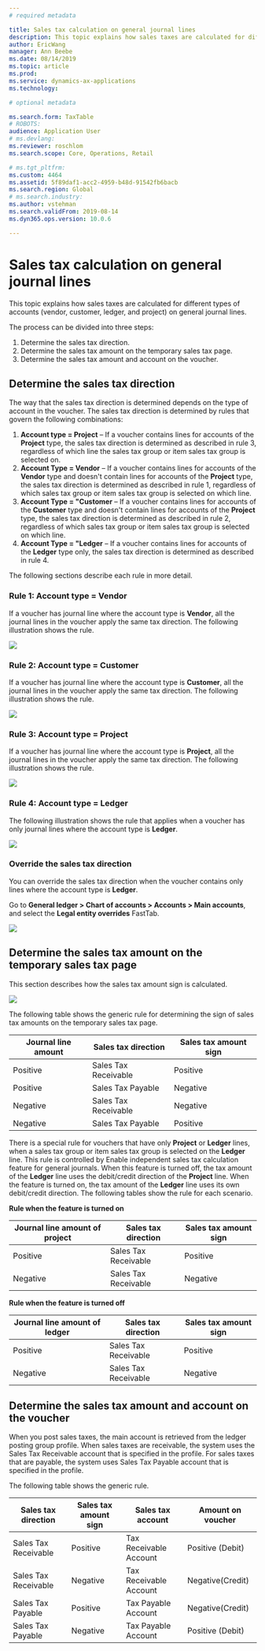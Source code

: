 ```yaml
---
# required metadata

title: Sales tax calculation on general journal lines
description: This topic explains how sales taxes are calculated for different types of accounts (vendor, customer, ledger, and project) on general journal lines.
author: EricWang
manager: Ann Beebe
ms.date: 08/14/2019
ms.topic: article
ms.prod: 
ms.service: dynamics-ax-applications
ms.technology: 

# optional metadata

ms.search.form: TaxTable
# ROBOTS: 
audience: Application User
# ms.devlang: 
ms.reviewer: roschlom
ms.search.scope: Core, Operations, Retail

# ms.tgt_pltfrm: 
ms.custom: 4464
ms.assetid: 5f89daf1-acc2-4959-b48d-91542fb6bacb
ms.search.region: Global
# ms.search.industry: 
ms.author: vstehman
ms.search.validFrom: 2019-08-14
ms.dyn365.ops.version: 10.0.6

---
```


# Sales tax calculation on general journal lines

This topic explains how sales taxes are calculated for different types of accounts (vendor, customer, ledger, and project) on general journal lines.

The process can be divided into three steps:

1. Determine the sales tax direction.
2. Determine the sales tax amount on the temporary sales tax page.
3. Determine the sales tax amount and account on the voucher.

## Determine the sales tax direction

The way that the sales tax direction is determined depends on the type of account in the voucher. The sales tax direction is determined by rules that govern the following combinations:

1. **Account type = Project** – If a voucher contains lines for accounts of the **Project** type, the sales tax direction is determined as described in rule 3, regardless of which line the sales tax group or item sales tax group is selected on.
2. **Account Type = Vendor** – If a voucher contains lines for accounts of the **Vendor** type and doesn't contain lines for accounts of the **Project** type, the sales tax direction is determined as described in rule 1, regardless of which sales tax group or item sales tax group is selected on which line.
3. **Account Type = "Customer** – If a voucher contains lines for accounts of the **Customer** type and doesn't contain lines for accounts of the **Project** type, the sales tax direction is determined as described in rule 2, regardless of which sales tax group or item sales tax group is selected on which line.
4. **Account Type = "Ledger** – If a voucher contains lines for accounts of the **Ledger** type only, the sales tax direction is determined as described in rule 4.

The following sections describe each rule in more detail. 

### Rule 1: Account type = Vendor

If a voucher has journal line where the account type is **Vendor**, all the journal lines in the voucher apply the same tax direction. The following illustration shows the rule.

![](media/Sales-Tax-Direction-Vendor.jpg)

### Rule 2: Account type = Customer

If a voucher has journal line where the account type is **Customer**, all the journal lines in the voucher apply the same tax direction. The following illustration shows the rule.

![](media/Sales-Tax-Direction-Customer.jpg)

### Rule 3: Account type = Project

If a voucher has journal line where the account type is **Project**, all the journal lines in the voucher apply the same tax direction. The following illustration shows the rule.

![](media/Sales-Tax-Direction-Vendor.jpg)

### Rule 4: Account type = Ledger

The following illustration shows the rule that applies when a voucher has only journal lines where the account type is **Ledger**.

![](media/Sales-Tax-Direction-Ledger.jpg)

### Override the sales tax direction

You can override the sales tax direction when the voucher contains only lines where the account type is **Ledger**.

Go to **General ledger \> Chart of accounts \> Accounts \> Main accounts**, and select the **Legal entity overrides** FastTab.

![](media/Override-tax-direction.png)

## Determine the sales tax amount on the temporary sales tax page

This section describes how the sales tax amount sign is calculated.

![](media/sales-tax-amount-sign.jpg)

The following table shows the generic rule for determining the sign of sales tax amounts on the temporary sales tax page.

| Journal line amount | Sales tax direction  | Sales tax amount sign |
|---------------------|----------------------|-----------------------|
| Positive            | Sales Tax Receivable | Positive              |
| Positive            | Sales Tax Payable    | Negative              |
| Negative            | Sales Tax Receivable | Negative              |
| Negative            | Sales Tax Payable    | Positive              |

There is a special rule for vouchers that have only **Project** or **Ledger** lines, when a sales tax group or item sales tax group is selected on the **Ledger** line. This rule is controlled by Enable independent sales tax calculation feature for general journals. When this feature is turned off, the tax amount of the **Ledger** line uses the debit/credit direction of the **Project** line. When the feature is turned on, the tax amount of the **Ledger** line uses its own debit/credit direction. The following tables show the rule for each scenario. 

**Rule when the feature is turned on**

| Journal line amount of project | Sales tax direction  | Sales tax amount sign |
|--------------------------------|----------------------|-----------------------|
| Positive                       | Sales Tax Receivable | Positive              |
| Negative                       | Sales Tax Receivable | Negative              |

**Rule when the feature is turned off**

| Journal line amount of ledger  | Sales tax direction  | Sales tax amount sign |
|--------------------------------|----------------------|-----------------------|
| Positive                       | Sales Tax Receivable | Positive              |
| Negative                       | Sales Tax Receivable | Negative              |

## Determine the sales tax amount and account on the voucher

When you post sales taxes, the main account is retrieved from the ledger posting group profile. When sales taxes are receivable, the system uses the Sales Tax Receivable account that is specified in the profile. For sales taxes that are payable, the system uses Sales Tax Payable account that is specified in the profile.

The following table shows the generic rule.

| Sales tax direction  | Sales tax amount sign | Sales tax account      | Amount on voucher |
|----------------------|-----------------------|------------------------|-------------------|
| Sales Tax Receivable | Positive              | Tax Receivable Account | Positive (Debit)  |
| Sales Tax Receivable | Negative              | Tax Receivable Account | Negative(Credit)  |
| Sales Tax Payable    | Positive              | Tax Payable Account    | Negative(Credit)  |
| Sales Tax Payable    | Negative              | Tax Payable Account    | Positive (Debit)  |
